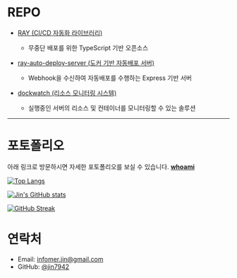 # REPO
- [RAY (CI/CD 자동화 라이브러리)](https://github.com/jin7942/ray)  
  - 무중단 배포를 위한 TypeScript 기반 오픈소스

- [ray-auto-deploy-server (도커 기반 자동배포 서버)](https://github.com/jin7942/ray-auto-deploy-server)
  - Webhook을 수신하여 자동배포를 수행하는 Express 기반 서버

- [dockwatch (리소스 모니터링 시스템)](https://github.com/jin7942/dockwatch)
  - 실행중인 서버의 리소스 및 컨테이너를 모니터링할 수 있는 솔루션

---
# 포토폴리오
아래 링크로 방문하시면 자세한 포토폴리오를 보실 수 있습니다.
**[whoami](https://maze-glasses-757.notion.site/1d849a22fee8806eb009d3f1afddba70?source=copy_link)**

[![Top Langs](https://github-readme-stats.vercel.app/api/top-langs/?username=jin7942)](https://github.com/anuraghazra/github-readme-stats)

[![Jin's GitHub stats](https://github-readme-stats.vercel.app/api?username=jin7942&show_icons=true&theme=default)](https://github.com/anuraghazra/github-readme-stats)

[![GitHub Streak](https://streak-stats.demolab.com?user=jin7942&theme=dark&locale=ko&short_numbers=true)](https://git.io/streak-stats)

# 연락처
- Email: infomer.jin@gmail.com
- GitHub: [@jin7942](https://github.com/jin7942)
